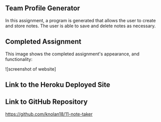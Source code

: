 ## Team Profile Generator

In this assignment, a program is generated that allows the user to create and store notes. The user is able to save and delete notes as necessary.

## Completed Assignment

This image shows the completed assignment's appearance, and functionality:

![screenshot of website]

## Link to the Heroku Deployed Site

## Link to GitHub Repository

https://github.com/knolan18/11-note-taker
